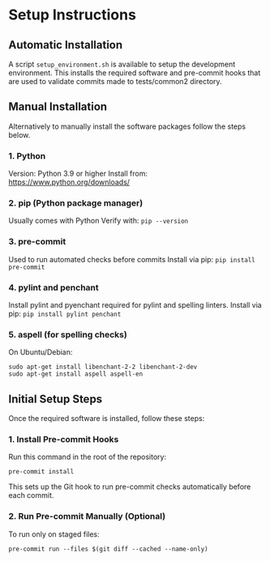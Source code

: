 # Setup Instructions

## Automatic Installation

A script `setup_environment.sh` is available to setup the development environment. This installs the required software and pre-commit hooks that are used to validate commits made to tests/common2 directory.

## Manual Installation

Alternatively to manually install the software packages follow the steps below.

### 1. Python

Version: Python 3.9 or higher
Install from: https://www.python.org/downloads/

### 2. pip (Python package manager)

Usually comes with Python
Verify with: `pip --version`

### 3. pre-commit

Used to run automated checks before commits
Install via pip: `pip install pre-commit`

### 4. pylint and penchant

Install pylint and pyenchant required for pylint and spelling linters.
Install via pip: `pip install pylint penchant`

### 5. aspell (for spelling checks)

On Ubuntu/Debian:
```
sudo apt-get install libenchant-2-2 libenchant-2-dev
sudo apt-get install aspell aspell-en
```

## Initial Setup Steps

Once the required software is installed, follow these steps:

### 1. Install Pre-commit Hooks
Run this command in the root of the repository:
```
pre-commit install
```

This sets up the Git hook to run pre-commit checks automatically before each commit.

### 2. Run Pre-commit Manually (Optional)
To run only on staged files:
```
pre-commit run --files $(git diff --cached --name-only)
```
